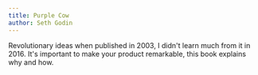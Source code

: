 ```yaml
---
title: Purple Cow
author: Seth Godin
---
```


Revolutionary ideas when published in 2003, I didn't learn much from it in 2016. It's important to make your product remarkable, this book explains why and how.
